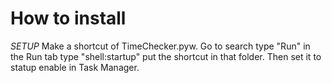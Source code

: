 # How to install

*SETUP*
Make a shortcut of TimeChecker.pyw. Go to search type "Run" in the Run tab type "shell:startup" put the shortcut in that folder. Then set it to statup enable in Task Manager.

